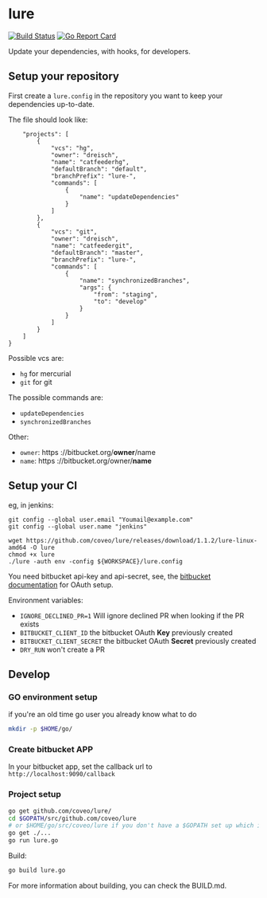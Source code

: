 # lure

[![Build Status](https://travis-ci.org/coveo/lure.svg)](https://travis-ci.org/coveo/lure)
[![Go Report Card](https://goreportcard.com/badge/github.com/coveo/lure)](https://goreportcard.com/report/github.com/coveo/lure)

Update your dependencies, with hooks, for developers.

## Setup your repository

First create a `lure.config` in the repository you want to keep your dependencies up-to-date.

The file should look like:

```{
    "projects": [
        {
            "vcs": "hg",
            "owner": "dreisch",
            "name": "catfeederhg",
            "defaultBranch": "default",
            "branchPrefix": "lure-",
            "commands": [
                {
                    "name": "updateDependencies"
                }
            ]
        },
        {
            "vcs": "git",
            "owner": "dreisch",
            "name": "catfeedergit",
            "defaultBranch": "master",
            "branchPrefix": "lure-",
            "commands": [
                {
                    "name": "synchronizedBranches",
                    "args": {
                        "from": "staging",
                        "to": "develop"
                    }
                }
            ]
        }
    ]
}
```

Possible vcs are:
- `hg` for mercurial
- `git` for git

The possible commands are:
- `updateDependencies`
- `synchronizedBranches`

Other:
- `owner`: https ://bitbucket.org/**owner**/name
- `name`: https ://bitbucket.org/owner/**name**


## Setup your CI

eg, in jenkins:

```env
git config --global user.email "Youmail@example.com"
git config --global user.name "jenkins"

wget https://github.com/coveo/lure/releases/download/1.1.2/lure-linux-amd64 -O lure
chmod +x lure
./lure -auth env -config ${WORKSPACE}/lure.config

```

You need bitbucket api-key and api-secret, see, the [bitbucket documentation](https://confluence.atlassian.com/bitbucket/oauth-on-bitbucket-cloud-238027431.html#OAuthonBitbucketCloud-OAuth2.0) for OAuth setup.

Environment variables:
- `IGNORE_DECLINED_PR=1` Will ignore declined PR when looking if the PR exists
- `BITBUCKET_CLIENT_ID` the bitbucket OAuth **Key** previously created
- `BITBUCKET_CLIENT_SECRET` the bitbucket OAuth **Secret** previously created
- `DRY_RUN` won't create a PR

## Develop

### GO environment setup

if you're an old time go user you already know what to do

```sh
mkdir -p $HOME/go/
```

### Create bitbucket APP
In your bitbucket app, set the callback url to `http://localhost:9090/callback`

### Project setup

```sh
go get github.com/coveo/lure/
cd $GOPATH/src/github.com/coveo/lure
# or $HOME/go/src/coveo/lure if you don't have a $GOPATH set up which is perfectly fine
go get ./...
go run lure.go
```

Build:

```sh
go build lure.go
```

For more information about building, you can check the BUILD.md.